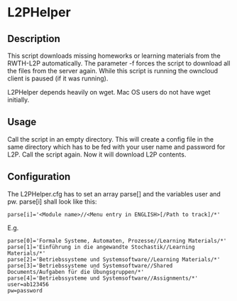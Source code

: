 # L2PHelper 

## Description

This script downloads missing homeworks or learning materials from the RWTH-L2P automatically.
The parameter -f forces the script to download all the files from the server again.
While this script is running the owncloud client is paused (if it was running).

L2PHelper depends heavily on wget. Mac OS users do not have wget initially.

## Usage
Call the script in an empty directory. This will create a config file in the same directory which has to be fed with your user name and password for L2P.
Call the script again. Now it will download L2P contents.

## Configuration
The L2PHelper.cfg has to set an array parse[] and the variables user and pw. parse[i] shall look like this:
```
parse[i]='<Module name>//<Menu entry in ENGLISH>[/Path to track]/*'
```
E.g.
```
parse[0]='Formale Systeme, Automaten, Prozesse//Learning Materials/*'
parse[1]='Einführung in die angewandte Stochastik//Learning Materials/*'
parse[2]='Betriebssysteme und Systemsoftware//Learning Materials/*'
parse[3]='Betriebssysteme und Systemsoftware//Shared Documents/Aufgaben für die Übungsgruppen/*'
parse[4]='Betriebssysteme und Systemsoftware//Assignments/*'
user=ab123456
pw=password
```
